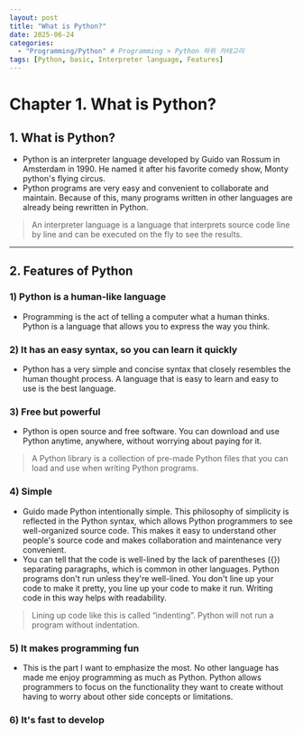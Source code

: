```yaml
---
layout: post
title: "What is Python?"
date: 2025-06-24 
categories:
  - "Programming/Python" # Programming > Python 하위 카테고리
tags: [Python, basic, Interpreter language, Features]
---
```

# Chapter 1. What is Python?
## 1. What is Python?
- Python is an interpreter language developed by Guido van Rossum in Amsterdam in 1990. He named it after his favorite comedy show, Monty python's flying circus.     
- Python programs are very easy and convenient to collaborate and maintain. Because of this, many programs written in other languages are already being rewritten in Python.      
> An interpreter language is a language that interprets source code line by line and can be executed on the fly to see the results.  

---
## 2. Features of Python
### 1) Python is a human-like language
- Programming is the act of telling a computer what a human thinks. Python is a language that allows you to express the way you think.     
### 2) It has an easy syntax, so you can learn it quickly
-  Python has a very simple and concise syntax that closely resembles the human thought process. A language that is easy to learn and easy to use is the best language.     
### 3) Free but powerful
- Python is open source and free software. You can download and use Python anytime, anywhere, without worrying about paying for it.     
> A Python library is a collection of pre-made Python files that you can load and use when writing Python programs.           
### 4) Simple
- Guido made Python intentionally simple.  This philosophy of simplicity is reflected in the Python syntax, which allows Python programmers to see well-organized source code. This makes it easy to understand other people's source code and makes collaboration and maintenance very convenient.      
- You can tell that the code is well-lined by the lack of parentheses ({}) separating paragraphs, which is common in other languages. Python programs don't run unless they're well-lined. You don't line up your code to make it pretty, you line up your code to make it run. Writing code in this way helps with readability.      
> Lining up code like this is called “indenting”. Python will not run a program without indentation.             
### 5) It makes programming fun
- This is the part I want to emphasize the most. No other language has made me enjoy programming as much as Python. Python allows programmers to focus on the functionality they want to create without having to worry about other side concepts or limitations.        
### 6) It's fast to develop
